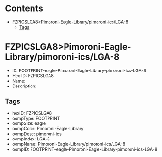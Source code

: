 



Contents
========

* [FZPICSLGA8>Pimoroni-Eagle-Library/pimoroni-ics/LGA-8](#fzpicslga8pimoroni-eagle-librarypimoroni-icslga-8)
	* [Tags](#tags)

# FZPICSLGA8>Pimoroni-Eagle-Library/pimoroni-ics/LGA-8

- ID: FOOTPRINT-eagle-Pimoroni-Eagle-Library-pimoroni-ics-LGA-8
- Hex ID: FZPICSLGA8
- Name: 
- Description: 

## Tags

- hexID: FZPICSLGA8
- oompType: FOOTPRINT
- oompSize: eagle
- oompColor: Pimoroni-Eagle-Library
- oompDesc: pimoroni-ics
- oompIndex: LGA-8
- oompName: Pimoroni-Eagle-Library/pimoroni-ics/LGA-8
- oompID: FOOTPRINT-eagle-Pimoroni-Eagle-Library-pimoroni-ics-LGA-8
